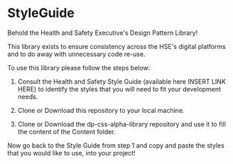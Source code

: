 # StyleGuide
Behold the Health and Safety Executive's Design Pattern Library!

This library exists to ensure consistency across the HSE's digital platforms and to do away with unnecessary code re-use.

To use this library please follow the steps below:

1) Consult the Health and Safety Style Guide (available here INSERT LINK HERE) to identify the styles that you will need to fit your development needs.

2) Clone or Download this repository to your local machine.

3) Clone or Download the dp-css-alpha-library repository and use it to fill the content of the Content folder.

Now go back to the Style Guide from step 1 and copy and paste the styles that you would like to use, into your project!
